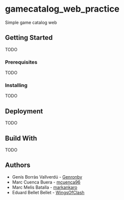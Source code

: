 # gamecatalog_web_practice
Simple game catalog web

## Getting Started
TODO
### Prerequisites
TODO
### Installing 
TODO
## Deployment 
TODO
## Build With
TODO
## Authors
* Genís Borràs Vallverdú - [Genronbv](https://github.com/genronbv)
* Marc Cuenca Buera - [mcuenca96](https://github.com/mcuenca96)
* Marc Melis Batalla - [markankaro](https://github.com/markankaro)
* Eduard Bellet Bellet - [WingsOfClash](https://github.com/wingsofclash)
